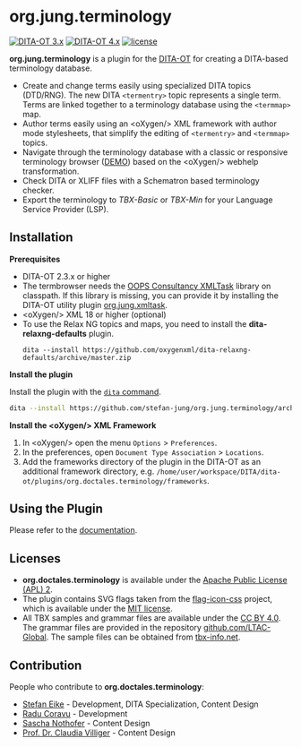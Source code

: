 org.jung.terminology
====================

[![DITA-OT 3.x](https://img.shields.io/badge/DITA--OT-3.x-green.svg)](http://www.dita-ot.org) 
[![DITA-OT 4.x](https://img.shields.io/badge/DITA--OT-4.x-green.svg)](http://www.dita-ot.org)
[![license](https://img.shields.io/badge/license-Apache%202.0-blue.svg)](http://www.apache.org/licenses/LICENSE-2.0)

**org.jung.terminology** is a plugin for the [DITA-OT](http://dita-ot.github.io) for creating a DITA-based terminology database.

- Create and change terms easily using specialized DITA topics (DTD/RNG). The new DITA `<termentry>` topic represents a single term. Terms are linked together to a terminology database using the `<termmap>` map.
- Author terms easily using an &lt;oXygen/&gt; XML framework with author mode stylesheets, that simplify the editing of `<termentry>` and `<termmap>` topics.
- Navigate through the terminology database with a classic or responsive terminology browser ([DEMO](https://doctales.github.io/samples/termbrowser-responsive/index.html)) based on the &lt;oXygen/&gt; webhelp transformation.
- Check DITA or XLIFF files with a Schematron based terminology checker.
- Export the terminology to *TBX-Basic* or *TBX-Min* for your Language Service Provider (LSP).

## Installation

**Prerequisites**

- DITA-OT 2.3.x or higher
- The termbrowser needs the [OOPS Consultancy XMLTask](http://www.oopsconsultancy.com/software/xmltask/) library on classpath. If this library is missing, you can provide it by installing the DITA-OT utility plugin [org.jung.xmltask](https://github.com/stefan-jung/org.jung.xmltask). 
- &lt;oXygen/&gt; XML 18 or higher (optional)
- To use the Relax NG topics and maps, you need to install the **dita-relaxng-defaults** plugin.
  ```shell
  dita --install https://github.com/oxygenxml/dita-relaxng-defaults/archive/master.zip
  ```  

**Install the plugin**

Install the plugin with the [`dita` command](http://www.dita-ot.org/dev/parameters/dita-command-arguments.html).
```bash
dita --install https://github.com/stefan-jung/org.jung.terminology/archive/master.zip
```

**Install the &lt;oXygen/&gt; XML Framework**

1. In &lt;oXygen/&gt; open the menu `Options` > `Preferences`.
2. In the preferences, open `Document Type Association` > `Locations`.
3. Add the frameworks directory of the plugin in the DITA-OT as an additional framework directory, e.g. `/home/user/workspace/DITA/dita-ot/plugins/org.doctales.terminology/frameworks`.

## Using the Plugin

Please refer to the [documentation](https://doctales.atlassian.net/wiki/x/AoAy).

## Licenses

* **org.doctales.terminology** is available under the [Apache Public License (APL) 2](https://www.apache.org/licenses/LICENSE-2.0).
* The plugin contains SVG flags taken from the [flag-icon-css](https://github.com/lipis/flag-icon-css) project, which is available under the [MIT license](https://opensource.org/licenses/MIT).
* All TBX samples and grammar files are available under the [CC BY 4.0](https://creativecommons.org/licenses/by/4.0/). The grammar files are provided in the repository [github.com/LTAC-Global](https://github.com/LTAC-Global). The sample files can be obtained from [tbx-info.net](https://www.tbxinfo.net).

## Contribution

People who contribute to **org.doctales.terminology**:

* [Stefan Eike](https://de.linkedin.com/in/stefan-eike-a02a9939) - Development, DITA Specialization, Content Design
* [Radu Coravu](https://www.linkedin.com/in/radu-coravu-ba9b7bb) - Development
* [Sascha Nothofer](https://de.linkedin.com/in/sascha-nothofer-32563811a) - Content Design
* [Prof. Dr. Claudia Villiger](https://de.linkedin.com/in/claudia-villiger-6989b526) - Content Design
